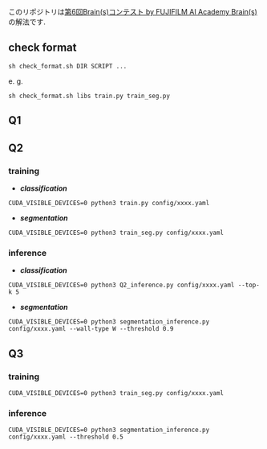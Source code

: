 このリポジトリは[第6回Brain(s)コンテスト by FUJIFILM AI Academy Brain(s)](https://fujifilmdatasciencechallnge.mystrikingly.com/)の解法です.
## check format
```
sh check_format.sh DIR SCRIPT ...
```
e. g.
```
sh check_format.sh libs train.py train_seg.py
```

## Q1

## Q2
### training

- ***classification***
```
CUDA_VISIBLE_DEVICES=0 python3 train.py config/xxxx.yaml
```

- ***segmentation***
```
CUDA_VISIBLE_DEVICES=0 python3 train_seg.py config/xxxx.yaml
```

### inference
- ***classification***
```
CUDA_VISIBLE_DEVICES=0 python3 Q2_inference.py config/xxxx.yaml --top-k 5
```

- ***segmentation***
```
CUDA_VISIBLE_DEVICES=0 python3 segmentation_inference.py config/xxxx.yaml --wall-type W --threshold 0.9
```

## Q3
### training
```
CUDA_VISIBLE_DEVICES=0 python3 train_seg.py config/xxxx.yaml
```

### inference
```
CUDA_VISIBLE_DEVICES=0 python3 segmentation_inference.py config/xxxx.yaml --threshold 0.5
```

